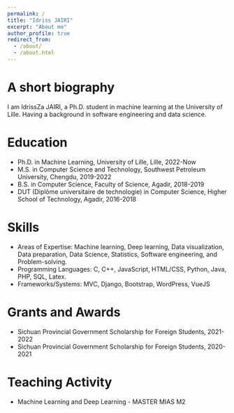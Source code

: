 ```yaml
---
permalink: /
title: "Idriss JAIRI"
excerpt: "About me"
author_profile: true
redirect_from: 
  - /about/
  - /about.html
---
```




A short biography
======
I am IdrissZa JAIRI, a Ph.D. student in machine learning at the University of Lille. Having a background in software engineering and data science.

Education
======
<ul>
  <li>Ph.D. in Machine Learning, University of Lille, Lille, 2022-Now</li>
  <li>M.S. in Computer Science and Technology, Southwest Petroleum University, Chengdu, 2019-2022</li>
  <li>B.S. in Computer Science, Faculty of Science, Agadir, 2018-2019</li>
  <li>DUT (Diplôme universitaire de technologie) in Computer Science, Higher School of Technology, Agadir, 2016-2018</li>
</ul>

Skills
======
<ul>
  <li>Areas of Expertise: Machine learning, Deep learning, Data visualization, Data preparation, Data Science, Statistics, Software engineering, and Problem-solving.</li>
  <li>Programming Languages: C, C++, JavaScript, HTML/CSS, Python, Java, PHP, SQL, Latex.</li>
  <li>Frameworks/Systems: MVC, Django, Bootstrap, WordPress, VueJS</li>
</ul>

Grants and Awards
======
<ul>
  <li>Sichuan Provincial Government Scholarship for Foreign Students, 2021-2022</li>
  <li>Sichuan Provincial Government Scholarship for Foreign Students, 2020-2021</li>
</ul>

Teaching Activity
======
<ul>
  <li>Machine Learning and Deep Learning - MASTER MIAS M2</li>
</ul>

